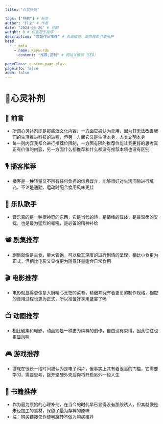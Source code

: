 ```yaml
---
title: "心灵补剂"

tags: ["导航"] # 标签
author: "仟尘" # 作者
date: "2024-06-20" # 日期
weight: 0 # 权重用于排序
description: "文娱作品推荐" # 页面描述、面向搜索引擎用户
head:
  - - meta
    - name: Keywords
      content: "推荐,安利" # 网站关键词（SEO）

pageClass: custom-page-class
pageinfo: false
zoom: false
---
```


<style src="./index.css"></style>
<script setup>
  import VPFeature from ".vitepress/theme/components/VPFeature.vue";
</script>

# 🍹心灵补剂
## 📼 前言

- 所谓心灵补剂即是那些泛文化内容，一方面它被认为无用，因为其无法改善我们的生活推进科技的进程，但另一方面它又是生活本身，人类文明本身
- 每一则内容我都会进行推荐位限制，一方面有限的推荐位能让我更好的思考真正有价值的内容，另一方面什么都推荐和什么都没有推荐本质也没有区别

## 🎙️ 播客推荐
- 播客是一种轻量又不带有任何负担的信息媒介，能够很好对生活间隙进行填充，不论是通勤、运动时配合食用风味更佳

<div class="VPFeature-item">
<VPFeature icon = '<img src="\images\nav\index\故事FM.png"">'
title = "故事FM"
details = "故事作为认知世界的一种方式，将带我们看到那些不曾见过的暗面"
link = "https://www.xiaoyuzhoufm.com/podcast/5e280fad418a84a0461fb38b"
linkText="小宇宙" />

<VPFeature icon = '<img src="\images\nav\index\加州101.jpg">'
title = "加州101"
details = "历史、世界、生活又或是什么都聊，可以说是最爱的播客没有之一了"
link = "https://www.xiaoyuzhoufm.com/podcast/5e280faf418a84a0461fbd0d"
linkText="小宇宙" />

<VPFeature icon = '<img src="\images\nav\index\日谈公园.jpg">'
title = "日谈公园"
details = "不用过多介绍，博客界的扛把子，鼎力推荐其中的李淼罪案系列，刘所聊历史"
link = "https://www.xiaoyuzhoufm.com/podcast/5e280faa418a84a0461f9ad8"
linkText="小宇宙" />

<VPFeature icon = '<img src="\images\nav\index\跳进兔子洞.png">'
title = "跳进兔子洞"
details = "声音特稿，一种新闻故事，又是带故事的新闻，非常的精品，期待下一季"
link = "https://www.xiaoyuzhoufm.com/podcast/6289d46e5cf4a5ad60ca08f8"
linkText="小宇宙" />
</div>

## 🎸 乐队歌手
- 音乐真的是一种很神奇的东西，它是当代的诗，是情绪的载体，是最温柔的安抚，也是最为猛烈的嘶吼，是必备的精神补给

<div class="VPFeature-item">
<VPFeature icon = '<img src="\images\nav\index\草东没有派对.webp">'
title = "草东没有派对"
details = "是为赋新词强说愁，亦是情绪释放时最猛烈的嘶吼"
link = "https://music.apple.com/hk/artist/%E8%8D%89%E6%9D%B1%E6%B2%92%E6%9C%89%E6%B4%BE%E5%B0%8D/1110664089"
linkText="Apple Music" />

<VPFeature icon = '<img src="\images\nav\index\刘昊霖.jpg">'
title = "刘昊霖"
details = "用最平静温柔的语调，娓娓讲诉生活的故事“生活，它就这么继续。”"
link = "https://music.apple.com/us/artist/%E5%88%98%E6%98%8A%E9%9C%96/1539690752?l=zh-Hans-CN"
linkText="Apple Music" />

<VPFeature icon = '<img src="\images\nav\index\Cosmo Sheldrake.jpeg">'
title = "Cosmo Sheldrake"
details = "来自英国的独立音乐人，他的音乐总让人感觉像是走入了一片奇妙的魔法森林"
link = "https://music.apple.com/us/artist/cosmo-sheldrake/459722898"
linkText="Apple Music" />

<VPFeature icon = '<img src="\images\nav\index\Billie Eilish.jpeg">'
title = "Billie Eilish"
details = "开挂一般的履历无需多言，但对我而言反而是让我突然发觉，啊我也是会喜欢流行乐的"
link = "https://music.apple.com/us/artist/billie-eilish/1065981054"
linkText="Apple Music" />
</div>

## 📽️ 剧集推荐
- 剧集就像是主食，量大管饱，可以极其深度的进行剧情的呈现，相比小食更为正式，但相比电影又显得更为随意轻量适合日常食用

<div class="VPFeature-item">
<VPFeature
icon = '<img src="\images\nav\index\切尔诺贝利.jpg">'
title = "切尔诺贝利"
details = "一段需要铭记的历史，需要反思的历史，但显然灾难终将反复"
:extraLinks="[
  { text: 'BiliBili', link: 'https://www.bilibili.com/bangumi/play/ep775939' },
]"/>

<VPFeature
icon = '<img src="\images\nav\index\我的大叔.jpeg">'
title = "我的大叔"
details = "悲惨但是倔强，深情但并非爱情，一段跳脱于框架的故事（大叔走好）"
:extraLinks="[
  { text: '豆瓣', link: 'https://movie.douban.com/subject/27602137/' },
  { text: '在线', link: 'https://ddys.one/vod/20184994/' },
]"/>

<VPFeature
icon = '<img src="\images\nav\index\冰血暴.jpg">'
title = "冰血暴"
details = "悬疑犯罪，黑色幽默，加以极其风格化的剧情叙事"
:extraLinks="[
  { text: '豆瓣', link: 'https://movie.douban.com/subject/24297912/' },
  { text: '在线', link: 'https://ddys.one/vod/20140769/' },
]"/>

<VPFeature
icon = '<img src="\images\nav\index\人生切割术.jpg">'
title = "人生切割术"
details = "自我的剥削又是否算是一种剥削，用自由又能否换来自由"
:extraLinks="[
  { text: '豆瓣', link: 'https://movie.douban.com/subject/34885342/' },
  { text: '在线', link: 'https://ddys.one/vod/20228199/' },
]"/>
</div>

## 🎬 电影推荐
- 电影就显得更像是大厨精心烹饪的菜肴，精细考究有着更高的制作规格，相应的食用过程也更为正式，所以准备好享用盛宴了吗

<div class="VPFeature-item">
<VPFeature icon = '<img src="\images\nav\index\花束般的恋爱.jpg">'
title = "花束般的恋爱"
details = "要溢出屏幕的日式小清新，也许遗憾但并不糟糕"
:extraLinks="[
  { text: '豆瓣', link: 'https://movie.douban.com/subject/34874432/' },
  { text: '腾讯视频', link: 'https://v.qq.com/x/cover/mzc0020094fsb0o/d0043k1zdk9.html' },
]"/>

<VPFeature icon = '<img src="\images\nav\index\两杆大烟枪.jpg">'
title = "两杆大烟枪"
details = "黑色幽默的标杆之作，多线叙事最终碰撞时的核爆呈现"
:extraLinks="[
  { text: '豆瓣', link: 'https://movie.douban.com/subject/1293350/' },
  { text: 'BillBill', link: 'https://www.bilibili.com/bangumi/play/ep811973?theme=movie&spm_id_from=333.337.0.0' },
]"/>

<VPFeature icon = '<img src="\images\nav\index\狗十三.jpg">'
title = "狗十三"
details = "一个中式童年的故事，只记得看的那天下了初雪"
:extraLinks="[
  { text: '豆瓣', link: 'https://movie.douban.com/subject/25716096/' },
  { text: '腾讯视频', link: 'https://v.qq.com/x/cover/2j5kilwvtepehti/u00298ogwed.html' },
]"/>

<VPFeature icon = '<img src="\images\nav\index\小丑.jpg">'
title = "小丑"
details = "都说要微笑的面对生活，但如果生活讨厌你的笑声又该怎么办"
:extraLinks="[
  { text: '豆瓣', link: 'https://movie.douban.com/subject/27119724/' },
  { text: '在线', link: 'https://ddys.pro/joker-2019/' },
]"/>
</div>

## 📺 动画推荐
- 相比剧集和电影，动画则是一种更为纯粹的创作，自由没有束缚，因此往往也更显风味

<div class="VPFeature-item">
<VPFeature icon = '<img src="\images\nav\index\英雄联盟双城之战.jpg">'
title = "英雄联盟:双城之战"
details = "完全超出预期的美术表现和剧情编排，即使抛开 IP 也是一部极其优秀的作品"
:extraLinks="[
  { text: '豆瓣', link: 'https://movie.douban.com/subject/34867871/' },
  { text: '腾讯视频', link: 'https://v.qq.com/x/cover/mzc0020040co24e/y004121gur2.html' },
]"/>

<VPFeature icon = '<img src="\images\nav\index\蜘蛛侠平行宇宙.jpg">'
title = "蜘蛛侠:平行宇宙"
details = "各种美术风格的完美混搭，商业语境下艺术创作的究极释放"
:extraLinks="[
  { text: '豆瓣', link: 'https://movie.douban.com/subject/26374197/' },
  { text: 'BillBill', link: 'https://www.bilibili.com/bangumi/play/ep731907?theme=movie&spm_id_from=333.337.0.0' },
]"/>

<VPFeature icon = '<img src="\images\nav\index\间谍过家家.jpg">'
title = "间谍过家家"
details = "深度或是严密的逻辑？<br>不不不，温馨美好，放空享受这就够了"
:extraLinks="[
  { text: '豆瓣', link: 'https://movie.douban.com/subject/35258427/' },
  { text: 'BillBill', link: 'https://www.bilibili.com/bangumi/play/ss43622?spm_id_from=333.337.0.0' },
]"/>

<VPFeature icon = '<img src="\images\nav\index\疯狂动物城.jpg">'
title = "疯狂动物城"
details = "迪士尼献上的乌托邦，妥妥没有短板的六边形战士"
:extraLinks="[
  { text: '豆瓣', link: 'https://movie.douban.com/subject/25662329/' },
  { text: 'BillBill', link: 'https://www.bilibili.com/bangumi/play/ss46054?theme=movie&spm_id_from=333.337.0.0' },
]"/>
</div>

## 🎮 游戏推荐
- 游戏在很长一段时间被认为是电子鸦片，但事实上其有着很高的门槛，它需要学习，需要思考，拨开坚硬外壳后你将开启另外一段人生
<div class="VPFeature-item">
<VPFeature icon = '<img src="\images\nav\index\艾迪芬奇的记忆.jpg">'
title = "艾迪芬奇的记忆"
details = "谈到游戏艺术必定绕不开的一个作品，对体验性叙事进行了完美的呈现"
link = "https://store.steampowered.com/app/501300/What_Remains_of_Edith_Finch/?l=schinese&curator_clanid=29227165"
linkText="Steam" />

<VPFeature icon = '<img src="\images\nav\index\最后生还者.jpg" style = "max-width: 220%;">'
title = "最后生还者"
details = "可以说是游戏这一媒介叙事的巅峰之作，直到出了第二部。。。"
link = "https://store.steampowered.com/app/1888930/The_Last_of_Us_Part_I/"
linkText="Steam" />

<VPFeature icon = '<img src="\images\nav\index\荒野大镖客.jpg">'
title = "荒野大镖客"
details = "用海量的细节搭建了一个无比真实的西部世界，开放世界的标杆之作"
link = "https://store.steampowered.com/app/1174180/Red_Dead_Redemption_2/?l=schinese&curator_clanid=27093039"
linkText="Steam" />

<VPFeature icon = '<img src="\images\nav\index\神界原罪.jpg" style = "max-width: 220%;">'
title = "神界:原罪"
details = "原神启动-- <br>TRPG 作为 RPG 类型的起源，CRPG 注定不能缺席"
link = "https://store.steampowered.com/app/435150/Divinity_Original_Sin_2__Definitive_Edition/"
linkText="Steam" />
</div>

## 📖 书籍推荐
- 作为最为原始的心理补剂，在当今的时代早已显得没有那般诱人，但其就像是未经加工的食材，保留了最为存粹的原味
- 注：购买链接仅作便利跳转不做为购买推荐

<div class="VPFeature-item">
<VPFeature icon = '<img src="\images\nav\index\黄金时代.jpg">'
title = "黄金时代"
details = "是心甘情愿的接受来自外界的阉割，还是进行一下徒劳的挣扎呢"
:extraLinks="[
  { text: '豆瓣', link: 'https://book.douban.com/subject/27013741/' },
  { text: '购买', link: 'https://union-click.jd.com/jdc?e=618%7Cpc%7C&p=JF8BARAJK1olXgEGXF1fAUMeCl8IGloWVQcFVFtYAEoVA19MRANLAjZbERscSkAJHTdNTwcKBlMdBgABFksWAmwAGlwVWAMKVVxdFxJSXzI4UAtcA1BbUyg9aRdWRT1RYRtIHHZDElJROEonAG4KHlMWXgQFVm5tCEwnQgEIGlIQXAIAVG5cOEsRA2cLGFkdVQACV1htD0seMyldUDBuAWdpEyIkfxVJM184GGsSXQ8WUiwcWl8RcV84G2sWbQYDVFZeCUIXC2YNB1sQXg4BUUJdDksfAGwJHFkVWg4CZFxcCU8eM184Tx5zJ09ZMDU1UhITQRNuHBoVDlMFVjkBZklWUwdhZiNlPm5LKSBVVjB3U18NKw' },
]"/>

<VPFeature icon = '<img src="\images\nav\index\献给阿尔吉侬的花束.jpg">'
title = "献给阿尔吉侬的花束"
details = "如果可以的话，是应该选择成为痛苦的智者，还是一个快乐的傻子"
:extraLinks="[
  { text: '豆瓣', link: 'https://book.douban.com/subject/26362836/' },
  { text: '购买', link: 'https://union-click.jd.com/jdc?e=618%7Cpc%7C&p=JF8BARAJK1olXwQKVVxVCE4QC18IGlodWwcFVF9dDE8TBl9MRANLAjZbERscSkAJHTdNTwcKBlMdBgABFksWAmcOGlwVXAYGUFpYFxJSXzI4TgtjCmEEUT49DxtMYDdqfyRzOk1jNFJROEonAG4KHlMWXgQFVm5tCEwnQgEIGF8UWA8DU25cOEsRA2cLGF4WWw8LXFttD0seMyldUDBuAWdpEyIkfxVJM184GGsSXQ8WUiwcWl8RcV84G2sWbQYDVFZeCEsWB2cJB1sXVAMLUEJdDksfAGwNG1gWWQ4AZFxcCU8eM184ElhtK34FNFghYBhUYzh7Tg5mFAJ9IR4UZklNXhBfEhJwFXoDKVYnSDhwfl8NKw' },
]"/>

<VPFeature icon = '<img src="\images\nav\index\一个陌生女人的来信.jpg">'
title = "一个陌生女人的来信"
details = "一场孤独的爱，被动而又主动的爱，只因你让我至死无法忘怀"
:extraLinks="[
  { text: '豆瓣', link: 'https://book.douban.com/subject/2154960/' },
  { text: '购买', link: 'https://union-click.jd.com/jdc?e=618%7Cpc%7C&p=JF8BAQ0JK1olXQAFUVpbDEIeAV8IGloRWQcHUldYDkkeA19MRANLAjZbERscSkAJHTdNTwcKBlMdBgABFksWAmsMGl4TVAMEVlddFxJSXzI4bBocA3sYBic_Wjl-ZXFRZD9NOG9UElJROEonAG4KHlMWXgQFVm5tCEwnQgEOG1gUXjYDZF5bCEMUAGoKG1kRXgYyU15UOA1CSARzRzp-Gnp7IwADOHsnAF8PG1IBW3RDBkpbensnA18LK1sUXQ4BUVtbCEgfH28KG10cXhoCUl5VC0gSAGcAGFwdbQQDVVpUOHsnBWsIGzxvIw5aLVw7Xhl8Azt-bRtpGXtYOlwaWy52Xip6bANTLlZnFBpdSHsSMw' },
]"/>

<VPFeature icon = '<img src="\images\nav\index\生死疲劳.jpg">'
title = "生死疲劳"
details = "魔幻现实主义的中国乡土，挥之不去的是深深的时代烙印"
:extraLinks="[
  { text: '豆瓣', link: 'https://book.douban.com/subject/35587028/' },
  { text: '购买', link: 'https://union-click.jd.com/jdc?e=618%7Cpc%7C&p=JF8BARAJK1olXgYEVlhfC0IWC18IGloQXgELXFldD0gWB19MRANLAjZbERscSkAJHTdNTwcKBlMdBgABFksWAmoLHFIdWgYFV19ZFxJSXzI4RCsWPH8YLVs4Wg9ofRp-aBlTOkdkJFJROEonAG4KHlMWXgQFVm5tCEwnQgEIGlkdXAMFV25cOEsRA2cLGF4XWQUFVV9tD0seMyldUDBuAWdpEyIkfxVJM184GGsSXQ8WUiwcWl8RcV84G2sWbQYDVFdUAUkXBG8PB1sRXwUEUEJdDksfAGwNGVgcWw4CZFxcCU8eM184TgtpAU0LEgtadylIAghTQCVWAnlfVAMtZklPXRNNaDNWCwFnPSUYcxxeYl8NKw' },
]"/>
</div>